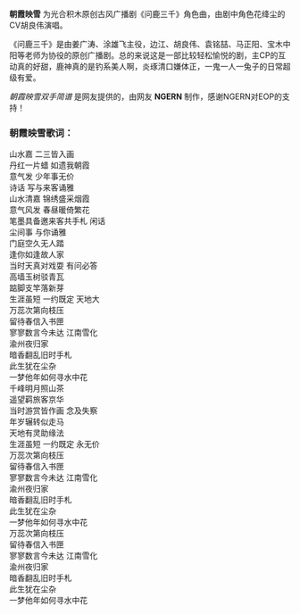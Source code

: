 

**朝霞映雪** 为光合积木原创古风广播剧《问鹿三千》角色曲，由剧中角色花绛尘的CV胡良伟演唱。

《问鹿三千》是由姜广涛、涂雄飞主役，边江、胡良伟、袁铭喆、马正阳、宝木中阳等老师为协役的原创广播剧。总的来说这是一部比较轻松愉悦的剧，主CP的互动真的好甜，鹿神真的是钓系美人啊，炎琢清口嫌体正，一鬼一人一兔子的日常超级有爱。

_朝霞映雪双手简谱_ 是网友提供的，由网友 **NGERN** 制作，感谢NGERN对EOP的支持！

### 朝霞映雪歌词：

山水嘉 二三皆入画  
丹红一片蜡 如遗我朝霞  
意气发 少年事无价  
诗话 写与来客诵雅  
山水清嘉 锦绣盛采烟霞  
意气风发 春昼暖倚繁花  
笔墨具备邀来客共手札 闲话  
尘间事 与你诵雅  
门庭空久无人踏  
逢你如逢故人家  
当时天真对戏耍 有问必答  
高墙玉树驳青瓦  
踮脚支竿落新芽  
生涯虽短 一约既定 天地大  
万蕊次第向枝压  
留待春信入书匣  
寥寥数言今未达 江南雪化  
渝州夜归家  
暗香翻乱旧时手札  
此生犹在尘杂  
一梦他年如何寻水中花  
千峰明月照山茶  
遥望羁旅客京华  
当时游赏皆作画 念及失察  
年岁辗转似走马  
天地有灵助缘法  
生涯虽短 一约既定 永无价  
万蕊次第向枝压  
留待春信入书匣  
寥寥数言今未达 江南雪化  
渝州夜归家  
暗香翻乱旧时手札  
此生犹在尘杂  
一梦他年如何寻水中花  
万蕊次第向枝压  
留待春信入书匣  
寥寥数言今未达 江南雪化  
渝州夜归家  
暗香翻乱旧时手札  
此生犹在尘杂  
一梦他年如何寻水中花


